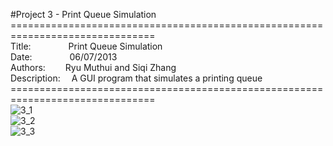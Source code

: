#Project 3 - Print Queue Simulation
===============================================================================<br>
Title:&emsp;&emsp;&emsp;&emsp;&nbsp;Print Queue Simulation<br>
Date:&emsp;&emsp;&emsp;&emsp;&nbsp;06/07/2013<br>
Authors:&emsp;&emsp;&nbsp;Ryu Muthui and Siqi Zhang<br>
Description:&emsp;&nbsp;A GUI program that simulates a printing queue<br>
===============================================================================<br>
![3_1](https://cloud.githubusercontent.com/assets/10789046/24318643/be28c0bc-10c5-11e7-89c4-4965a53b74eb.jpg)<br>
![3_2](https://cloud.githubusercontent.com/assets/10789046/24318644/c1b4d978-10c5-11e7-8656-79dab02025fe.jpg)<br>
![3_3](https://cloud.githubusercontent.com/assets/10789046/24318645/c45cde96-10c5-11e7-908c-68409f751be9.jpg)<br>
